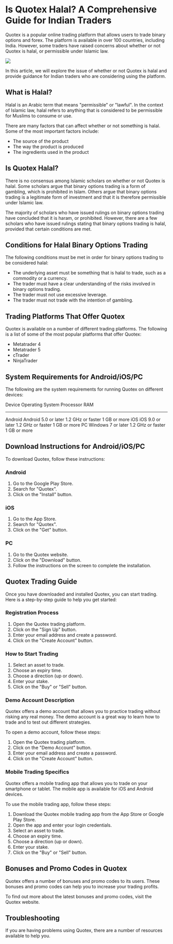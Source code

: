 # Is Quotex Halal? A Comprehensive Guide for Indian Traders

Quotex is a popular online trading platform that allows users to trade
binary options and forex. The platform is available in over 100
countries, including India. However, some traders have raised concerns
about whether or not Quotex is halal, or permissible under Islamic law.

[![](https://static.quotex.io/files/4_en/300_250.jpg)](https://traff.sbs/brokerqxlid)

In this article, we will explore the issue of whether or not Quotex is
halal and provide guidance for Indian traders who are considering using
the platform.

## What is Halal?

Halal is an Arabic term that means "permissible" or
"lawful". In the context of Islamic law, halal refers to anything
that is considered to be permissible for Muslims to consume or use.

There are many factors that can affect whether or not something is
halal. Some of the most important factors include:

-   The source of the product
-   The way the product is produced
-   The ingredients used in the product

## Is Quotex Halal?

There is no consensus among Islamic scholars on whether or not Quotex is
halal. Some scholars argue that binary options trading is a form of
gambling, which is prohibited in Islam. Others argue that binary options
trading is a legitimate form of investment and that it is therefore
permissible under Islamic law.

The majority of scholars who have issued rulings on binary options
trading have concluded that it is haram, or prohibited. However, there
are a few scholars who have issued rulings stating that binary options
trading is halal, provided that certain conditions are met.

## Conditions for Halal Binary Options Trading

The following conditions must be met in order for binary options trading
to be considered halal:

-   The underlying asset must be something that is halal to trade, such
    as a commodity or a currency.
-   The trader must have a clear understanding of the risks involved in
    binary options trading.
-   The trader must not use excessive leverage.
-   The trader must not trade with the intention of gambling.

## Trading Platforms That Offer Quotex

Quotex is available on a number of different trading platforms. The
following is a list of some of the most popular platforms that offer
Quotex:

-   Metatrader 4
-   Metatrader 5
-   cTrader
-   NinjaTrader

## System Requirements for Android/iOS/PC

The following are the system requirements for running Quotex on
different devices:

  Device    Operating System       Processor           RAM
  --------- ---------------------- ------------------- --------------
  Android   Android 5.0 or later   1.2 GHz or faster   1 GB or more
  iOS       iOS 9.0 or later       1.2 GHz or faster   1 GB or more
  PC        Windows 7 or later     1.2 GHz or faster   1 GB or more

## Download Instructions for Android/iOS/PC

To download Quotex, follow these instructions:

### Android

1.  Go to the Google Play Store.
2.  Search for "Quotex".
3.  Click on the "Install" button.

### iOS

1.  Go to the App Store.
2.  Search for "Quotex".
3.  Click on the "Get" button.

### PC

1.  Go to the Quotex website.
2.  Click on the "Download" button.
3.  Follow the instructions on the screen to complete the installation.

## Quotex Trading Guide

Once you have downloaded and installed Quotex, you can start trading.
Here is a step-by-step guide to help you get started:

### Registration Process

1.  Open the Quotex trading platform.
2.  Click on the "Sign Up" button.
3.  Enter your email address and create a password.
4.  Click on the "Create Account" button.

### How to Start Trading

1.  Select an asset to trade.
2.  Choose an expiry time.
3.  Choose a direction (up or down).
4.  Enter your stake.
5.  Click on the "Buy" or "Sell" button.

### Demo Account Description

Quotex offers a demo account that allows you to practice trading without
risking any real money. The demo account is a great way to learn how to
trade and to test out different strategies.

To open a demo account, follow these steps:

1.  Open the Quotex trading platform.
2.  Click on the "Demo Account" button.
3.  Enter your email address and create a password.
4.  Click on the "Create Account" button.

### Mobile Trading Specifics

Quotex offers a mobile trading app that allows you to trade on your
smartphone or tablet. The mobile app is available for iOS and Android
devices.

To use the mobile trading app, follow these steps:

1.  Download the Quotex mobile trading app from the App Store or Google
    Play Store.
2.  Open the app and enter your login credentials.
3.  Select an asset to trade.
4.  Choose an expiry time.
5.  Choose a direction (up or down).
6.  Enter your stake.
7.  Click on the "Buy" or "Sell" button.

## Bonuses and Promo Codes in Quotex

Quotex offers a number of bonuses and promo codes to its users. These
bonuses and promo codes can help you to increase your trading profits.

To find out more about the latest bonuses and promo codes, visit the
Quotex website.

## Troubleshooting

If you are having problems using Quotex, there are a number of resources
available to help you.


